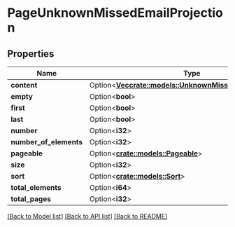 # PageUnknownMissedEmailProjection

## Properties

| Name                   | Type                                                                                         | Description | Notes      |
| ---------------------- | -------------------------------------------------------------------------------------------- | ----------- | ---------- |
| **content**            | Option<[**Vec<crate::models::UnknownMissedEmailProjection>**](UnknownMissedEmailProjection)> |             | [optional] |
| **empty**              | Option<**bool**>                                                                             |             | [optional] |
| **first**              | Option<**bool**>                                                                             |             | [optional] |
| **last**               | Option<**bool**>                                                                             |             | [optional] |
| **number**             | Option<**i32**>                                                                              |             | [optional] |
| **number_of_elements** | Option<**i32**>                                                                              |             | [optional] |
| **pageable**           | Option<[**crate::models::Pageable**](Pageable)>                                              |             | [optional] |
| **size**               | Option<**i32**>                                                                              |             | [optional] |
| **sort**               | Option<[**crate::models::Sort**](Sort)>                                                      |             | [optional] |
| **total_elements**     | Option<**i64**>                                                                              |             | [optional] |
| **total_pages**        | Option<**i32**>                                                                              |             | [optional] |

[[Back to Model list]](../README#documentation-for-models) [[Back to API list]](../README#documentation-for-api-endpoints) [[Back to README]](../README)
